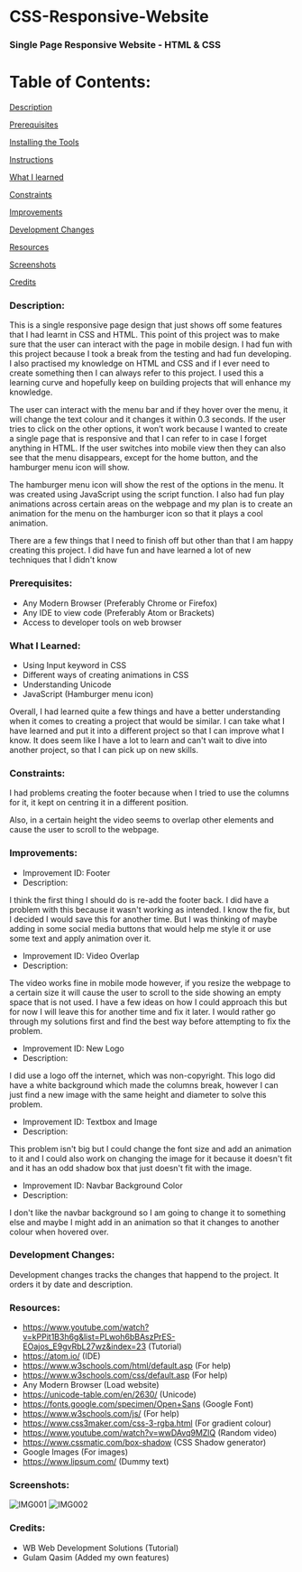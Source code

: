 # CSS-Responsive-Website

### Single Page Responsive Website - HTML & CSS

# Table of Contents:

[Description](#Description)  
<a name="Description"/>

[Prerequisites](#Prerequisites)  
<a name="Prerequisites"/>

[Installing the Tools](#Installing_the_Tools)  
<a name="Installing_the_Tools"/>

[Instructions](#Instructions)  
<a name="Instructions"/>

[What I learned](#What_I_Learned)  
<a name="What_I_Learnt"/>

[Constraints](#Constraints)  
<a name="Constraints"/>

[Improvements](#Improvements)  
<a name="Improvements"/>

[Development Changes](#Development_Changes)  
<a name="Development_Changes"/>

[Resources](#Resources)  
<a name="Resources"/>

[Screenshots](#Screenshots)
<a name="Screenshots"/>

[Credits](#Credits)  
<a name="Credits"/>

### Description:

This is a single responsive page design that just shows off some features that I had learnt in CSS and HTML. This point of this project was to make sure that the user can interact with the page in mobile design. I had fun with this project because I took a break from the testing and had fun developing. I also practised my knowledge on HTML and CSS and if I ever need to create something then I can always refer to this project. I used this a learning curve and hopefully keep on building projects that will enhance my knowledge.

The user can interact with the menu bar and if they hover over the menu, it will change the text colour and it changes it within 0.3 seconds. If the user tries to click on the other options, it won’t work because I wanted to create a single page that is responsive and that I can refer to in case I forget anything in HTML. If the user switches into mobile view then they can also see that the menu disappears, except for the home button, and the hamburger menu icon will show. 

The hamburger menu icon will show the rest of the options in the menu. It was created using JavaScript using the script function. I also had fun play animations across certain areas on the webpage and my plan is to create an animation for the menu on the hamburger icon so that it plays a cool animation.

There are a few things that I need to finish off but other than that I am happy creating this project. I did have fun and have learned a lot of new techniques that I didn't know 


### Prerequisites:
- Any Modern Browser (Preferably Chrome or Firefox)
- Any IDE to view code (Preferably Atom or Brackets)
- Access to developer tools on web browser

### What I Learned:
- Using Input keyword in CSS
- Different ways of creating animations in CSS
- Understanding Unicode
- JavaScript (Hamburger menu icon)

Overall, I had learned quite a few things and have a better understanding when it comes to creating a project that would be similar. I can take what I have learned and put it into a different project so that I can improve what I know. It does seem like I have a lot to learn and can't wait to dive into another project, so that I can pick up on new skills.

### Constraints:

I had problems creating the footer because when I tried to use the columns for it, it kept on centring it in a different position.

Also, in a certain height the video seems to overlap other elements and cause the user to scroll to the webpage.


### Improvements:
- Improvement ID: Footer
- Description: 

I think the first thing I should do is re-add the footer back. I did have a problem with this because it wasn't working as intended. I know the fix, but I decided I would save this for another time. But I was thinking of maybe adding in some social media buttons that would help me style it or use some text and apply animation over it.

- Improvement ID: Video Overlap
- Description: 

The video works fine in mobile mode however, if you resize the webpage to a certain size it will cause the user to scroll to the side showing an empty space that is not used. I have a few ideas on how I could approach this but for now I will leave this for another time and fix it later. I would rather go through my solutions first and find the best way before attempting to fix the problem.

- Improvement ID: New Logo
- Description:

I did use a logo off the internet, which was non-copyright. This logo did have a white background which made the columns break, however I can just find a new image with the same height and diameter to solve this problem.

- Improvement ID: Textbox and Image
- Description:

This problem isn't big but I could change the font size and add an animation to it and I could also work on changing the image for it because it doesn't fit and it has an odd shadow box that just doesn't fit with the image.

- Improvement ID: Navbar Background Color
- Description: 

I don't like the navbar background so I am going to change it to something else and maybe I might add in an animation so that it changes to another colour when hovered over.

### Development Changes:
Development changes tracks the changes that happend to the project. It orders it by date and description.

### Resources:
- https://www.youtube.com/watch?v=kPPit1B3h6g&list=PLwoh6bBAszPrES-EOajos_E9gvRbL27wz&index=23 (Tutorial)
- https://atom.io/ (IDE)
- https://www.w3schools.com/html/default.asp (For help)
- https://www.w3schools.com/css/default.asp (For help)
- Any Modern Browser (Load website)
- https://unicode-table.com/en/2630/ (Unicode)
- https://fonts.google.com/specimen/Open+Sans (Google Font)
- https://www.w3schools.com/js/ (For help)
- https://www.css3maker.com/css-3-rgba.html (For gradient colour)
- https://www.youtube.com/watch?v=wwDAvq9MZlQ (Random video)
- https://www.cssmatic.com/box-shadow (CSS Shadow generator)
- Google Images (For images)
- https://www.lipsum.com/ (Dummy text)

### Screenshots:

![IMG001](https://user-images.githubusercontent.com/45819118/73769994-8bc55d00-4773-11ea-9817-0f6282b14ef2.PNG)
![IMG002](https://user-images.githubusercontent.com/45819118/73769995-8bc55d00-4773-11ea-83fc-ab39779b2584.PNG)


### Credits:
- WB Web Development Solutions (Tutorial)
- Gulam Qasim (Added my own features)
